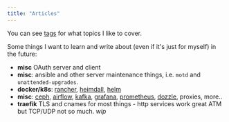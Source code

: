```yaml
---
title: "Articles"
---
```


You can see [tags](/tags) for what topics I like to cover.

Some things I want to learn and write about (even if it's just for myself) in the future:

* **misc** OAuth server and client
* **misc**: ansible and other server maintenance things, i.e. `motd` and `unattended-upgrades`.
* **docker/k8s**: [rancher](https://rancher.com), [heimdall](https://heimdall.site), [helm](https://helm.sh/)
* **misc**: [ceph](https://ceph.io/), [airflow](https://airflow.apache.org/), [kafka](https://kafka.apache.org/), [grafana](https://grafana.com/), [prometheus](https://prometheus.io/), [dozzle](https://dozzle.dev), proxies, more.. 
* **traefik** TLS and cnames for most things - http services work great ATM but TCP/UDP not so much. *wip*
